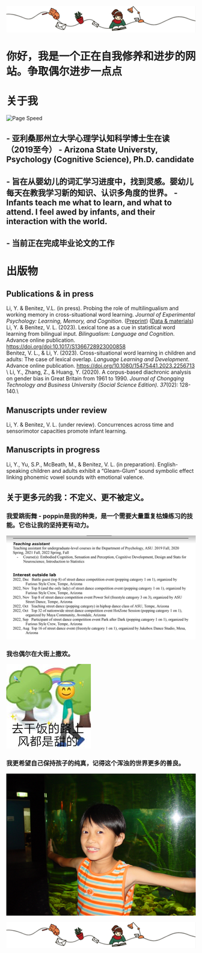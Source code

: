 ![Page Speed](/README_images/LofiGirl.JPG)

# 你好，我是一个正在自我修养和进步的网站。争取偶尔进步一点点

# 关于我
![Page Speed](/README_images/YeLi.jpg)
## - 亚利桑那州立大学心理学认知科学博士生在读（2019至今） - Arizona State Universty, Psychology (Cognitive Science), Ph.D. candidate
## - 旨在从婴幼儿的词汇学习进度中，找到灵感。婴幼儿每天在教我学习新的知识、认识多角度的世界。 - Infants teach me what to learn, and what to attend. I feel awed by infants, and their interaction with the world.
## - 当前正在完成毕业论文的工作

# 出版物
## Publications & in press
Li, Y. & Benitez, V.L. (in press). Probing the role of multilingualism and working memory in cross-situational word learning. *Journal of Experimental Psychology: Learning, Memory, and Cognition*. ([Preprint](https://doi.org/10.31234/osf.io/t9gx8)) ([Data & materials](https://osf.io/mte8s/))\
Li, Y. & Benitez, V. L. (2023). Lexical tone as a cue in statistical word learning from bilingual input. *Bilingualism: Language and Cognition*. Advance online publication. https://doi.org/doi:10.1017/S1366728923000858 \
Benitez, V. L., & Li, Y. (2023). Cross-situational word learning in children and adults: The case of lexical overlap. *Language Learning and Development*. Advance online publication. https://doi.org/10.1080/15475441.2023.2256713 \ 
Li, Y., Zhang, Z., & Huang, Y. (2020). A corpus-based diachronic analysis on gender bias in Great Britain from 1961 to 1990. *Journal of Chongqing Technology and Business University (Social Science Edition). 37*(02): 128-140.\
## Manuscripts under review
Li, Y. & Benitez, V. L. (under review). Concurrences across time and sensorimotor capacities promote infant learning.
## Manuscripts in progress
Li, Y., Yu, S.P., McBeath, M., & Benitez, V. L. (in preparation). English-speaking children and adults exhibit a “Gleam-Glum” sound symbolic effect linking phonemic vowel sounds with emotional valence.


## 关于更多元的我：不定义、更不被定义。
### 我爱跳街舞 - poppin是我的种类，是一个需要大量重复枯燥练习的技能。它也让我的坚持更有动力。
![Page Speed](/README_images/BattleCV.jpeg)
### 我也偶尔在大街上撒欢。
![Page Speed](/README_images/ganfan.jpeg)
### 我更希望自己保持孩子的纯真，记得这个浑浊的世界更多的善良。
![Page Speed](/README_images/LittleYe.jpeg)


![Page Speed](/README_images/LofiGirl.JPG)
